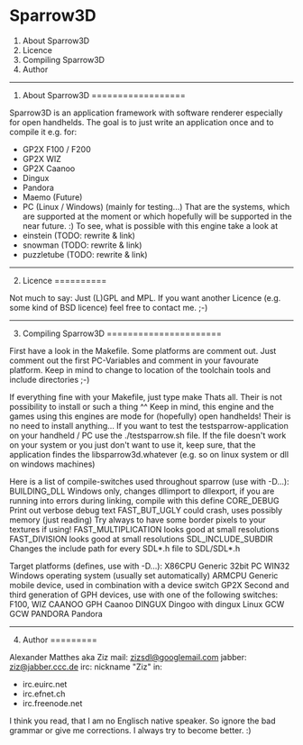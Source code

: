 Sparrow3D
=========

1. About Sparrow3D
2. Licence
3. Compiling Sparrow3D
4. Author

-------------------------------------------------------------------------------

1. About Sparrow3D
==================

Sparrow3D is an application framework with software renderer especially for
open handhelds. The goal is to just write an application once and to compile
it e.g. for:
- GP2X F100 / F200
- GP2X WIZ
- GP2X Caanoo
- Dingux
- Pandora
- Maemo (Future)
- PC (Linux / Windows) (mainly for testing...)
That are the systems, which are supported at the moment or which hopefully will
be supported in the near future. :)
To see, what is possible with this engine take a look at
- einstein (TODO: rewrite & link)
- snowman (TODO: rewrite & link)
- puzzletube (TODO: rewrite & link)

-------------------------------------------------------------------------------


2. Licence
==========

Not much to say: Just (L)GPL and MPL. If you want another Licence (e.g. some
kind of BSD licence) feel free to contact me. ;-)

-------------------------------------------------------------------------------

3. Compiling Sparrow3D
======================

First have a look in the Makefile. Some platforms are comment out. Just comment
out the first PC-Variables and comment in your favourate platform. Keep in mind
to change to location of the toolchain tools and include directories ;-)

If everything fine with your Makefile, just type
make
Thats all. Their is not possibility to install or such a thing ^^
Keep in mind, this engine and the games using this engines are mode for
(hopefully) open handhelds! Their is no need to install anything...
If you want to test the testsparrow-application on your handheld / PC use the
./testsparrow.sh file. If the file doesn't work on your system or you just
don't want to use it, keep sure, that the application findes the
libsparrow3d.whatever (e.g. so on linux system or dll on windows machines)

Here is a list of compile-switches used throughout sparrow (use with -D...):
BUILDING_DLL
	Windows only, changes dllimport to dllexport, if you are running
	into errors during linking, compile with this define
CORE_DEBUG
	Print out verbose debug text
FAST_BUT_UGLY 
	could crash, uses possibly memory (just reading) Try always to have some 
	border pixels to your textures if using!
FAST_MULTIPLICATION
	looks good at small resolutions
FAST_DIVISION
	looks good at small resolutions
SDL_INCLUDE_SUBDIR
	Changes the include path for every SDL*.h file to SDL/SDL*.h
   
Target platforms (defines, use with -D...):
X86CPU		Generic 32bit PC
WIN32		Windows operating system (usually set automatically)
ARMCPU		Generic mobile device, used in combination with a device switch
GP2X		Second and third generation of GPH devices, use with one of the
			following switches: F100, WIZ
CAANOO		GPH Caanoo
DINGUX		Dingoo with dingux Linux
GCW	GCW
PANDORA		Pandora

-------------------------------------------------------------------------------


4. Author
=========

Alexander Matthes aka Ziz
mail: zizsdl@googlemail.com
jabber: ziz@jabber.ccc.de
irc: nickname "Ziz" in:
- irc.euirc.net
- irc.efnet.ch
- irc.freenode.net

I think you read, that I am no Englisch native speaker. So ignore the bad
grammar or give me corrections. I always try to become better. :)
